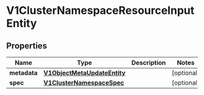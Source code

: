 # V1ClusterNamespaceResourceInputEntity

## Properties
Name | Type | Description | Notes
------------ | ------------- | ------------- | -------------
**metadata** | [**V1ObjectMetaUpdateEntity**](V1ObjectMetaUpdateEntity.md) |  |  [optional]
**spec** | [**V1ClusterNamespaceSpec**](V1ClusterNamespaceSpec.md) |  |  [optional]
